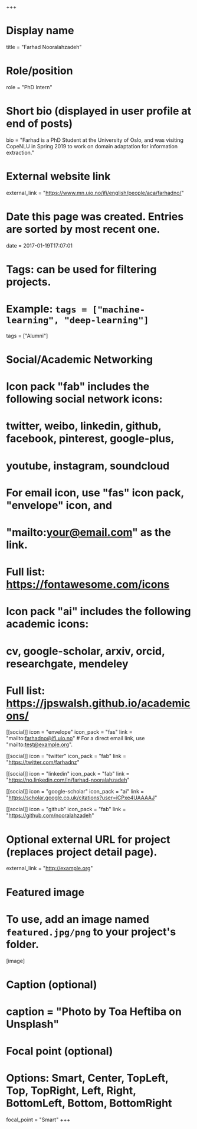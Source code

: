 +++
# Display name
title = "Farhad Nooralahzadeh"

# Role/position
role = "PhD Intern"

# Short bio (displayed in user profile at end of posts)
bio = "Farhad is a PhD Student at the University of Oslo, and was visiting CopeNLU in Spring 2019 to work on domain adaptation for information extraction."

# External website link
external_link = "https://www.mn.uio.no/ifi/english/people/aca/farhadno/"

# Date this page was created. Entries are sorted by most recent one.
date = 2017-01-19T17:07:01

# Tags: can be used for filtering projects.
# Example: `tags = ["machine-learning", "deep-learning"]`
tags = ["Alumni"]

# Social/Academic Networking
#
# Icon pack "fab" includes the following social network icons:
#
#   twitter, weibo, linkedin, github, facebook, pinterest, google-plus,
#   youtube, instagram, soundcloud
#
#   For email icon, use "fas" icon pack, "envelope" icon, and
#   "mailto:your@email.com" as the link.
#
#   Full list: https://fontawesome.com/icons
#
# Icon pack "ai" includes the following academic icons:
#
#   cv, google-scholar, arxiv, orcid, researchgate, mendeley
#
#   Full list: https://jpswalsh.github.io/academicons/

[[social]]
icon = "envelope"
icon_pack = "fas"
link = "mailto:farhadno@ifi.uio.no"  # For a direct email link, use "mailto:test@example.org".

[[social]]
icon = "twitter"
icon_pack = "fab"
link = "https://twitter.com/farhadnz"

[[social]]
icon = "linkedin"
icon_pack = "fab"
link = "https://no.linkedin.com/in/farhad-nooralahzadeh"

[[social]]
icon = "google-scholar"
icon_pack = "ai"
link = "https://scholar.google.co.uk/citations?user=iCPxe4UAAAAJ"

[[social]]
icon = "github"
icon_pack = "fab"
link = "https://github.com/nooralahzadeh"


# Optional external URL for project (replaces project detail page).
external_link = "http://example.org"

# Featured image
# To use, add an image named `featured.jpg/png` to your project's folder. 
[image]
  # Caption (optional)
  # caption = "Photo by Toa Heftiba on Unsplash"

  # Focal point (optional)
  # Options: Smart, Center, TopLeft, Top, TopRight, Left, Right, BottomLeft, Bottom, BottomRight
  focal_point = "Smart"
+++
